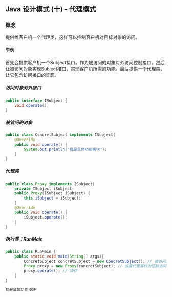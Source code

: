## Java 设计模式 (十) - 代理模式 
### 概念

提供给客户机一个代理类，这样可以控制客户机对目标对象的访问。

#### 举例

首先会提供客户机一个Subject接口，作为被访问的对象对外访问控制接口。然后让被访问对象实现Subject接口，实现客户机所需的功能。最后提供一个代理类，让它包含访问接口的实现。

##### 访问对象对外接口

``` java
public interface ISubject {
    void operate();
}
```

##### 被访问的对象

``` java
public class ConcretSubject implements ISubject{
    @Override
    public void operate() {
        System.out.println("我是具体功能模块");
    }
}
```

##### 代理类

``` java
public class Proxy implements ISubject{
    private ISubject iSubject;
    public Proxy(ISubject iSubject) {
        this.iSubject = iSubject;
    }
    @Override
    public void operate() {
        iSubject.operate();
    }
}
```

##### 执行类：RunMain

``` java
public class RunMain {
    public static void main(String[] args){
        ConcretSubject concretSubject = new ConcretSubject(); // 被访问对象
        Proxy proxy = new Proxy(concretSubject); // 设置代理类作为控制访问的过度类
        proxy.operate(); // 操作
    }
}
```

``` bash
我是具体功能模块
```
